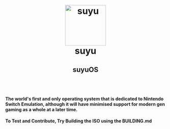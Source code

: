 <h1 align="center">
  <br>
  <a href="https://suyu.dev"><img src="https://git.suyu.dev/suyu/suyu/raw/branch/dev/dist/readme/suyu__Logo-Pill.svg" alt="suyu" height="128"></a>
  <br>
  <b>suyu</b>
  <br>
</h1>

<h2 align="center"><b>suyuOS</b></h2>

<br><br>

<h4>The world's first and only operating system that is dedicated to Nintendo Switch Emulation, although it will have minimised support for modern gen gaming as a whole at a later time.
</h4> 

<h4>To Test and Contribute, Try Building the ISO using the BUILDING.md</h4> 
